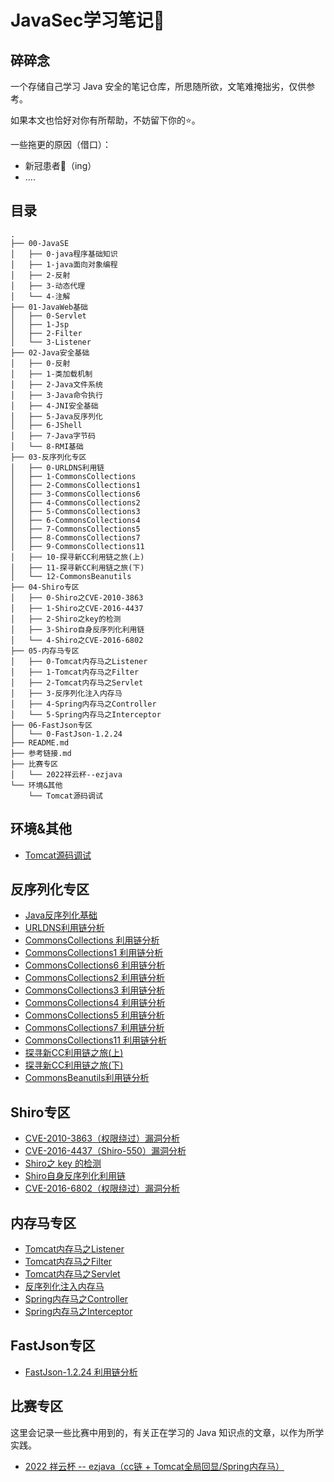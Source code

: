 # JavaSec学习笔记📝

## 碎碎念

一个存储自己学习 Java 安全的笔记仓库，所思随所欲，文笔难掩拙劣，仅供参考。

如果本文也恰好对你有所帮助，不妨留下你的⭐️。



一些拖更的原因（借口）：

- 新冠患者🤒（ing）
- ....

## 目录

```
.
├── 00-JavaSE
│   ├── 0-java程序基础知识
│   ├── 1-java面向对象编程
│   ├── 2-反射
│   ├── 3-动态代理
│   └── 4-注解
├── 01-JavaWeb基础
│   ├── 0-Servlet
│   ├── 1-Jsp
│   ├── 2-Filter
│   └── 3-Listener
├── 02-Java安全基础
│   ├── 0-反射
│   ├── 1-类加载机制
│   ├── 2-Java文件系统
│   ├── 3-Java命令执行
│   ├── 4-JNI安全基础
│   ├── 5-Java反序列化
│   ├── 6-JShell
│   ├── 7-Java字节码
│   └── 8-RMI基础
├── 03-反序列化专区
│   ├── 0-URLDNS利用链
│   ├── 1-CommonsCollections
│   ├── 2-CommonsCollections1
│   ├── 3-CommonsCollections6
│   ├── 4-CommonsCollections2
│   ├── 5-CommonsCollections3
│   ├── 6-CommonsCollections4
│   ├── 7-CommonsCollections5
│   ├── 8-CommonsCollections7
│   ├── 9-CommonsCollections11
│   ├── 10-探寻新CC利用链之旅(上)
│   ├── 11-探寻新CC利用链之旅(下)
│   └── 12-CommonsBeanutils
├── 04-Shiro专区
│   ├── 0-Shiro之CVE-2010-3863
│   ├── 1-Shiro之CVE-2016-4437
│   ├── 2-Shiro之key的检测
│   ├── 3-Shiro自身反序列化利用链
│   └── 4-Shiro之CVE-2016-6802
├── 05-内存马专区
│   ├── 0-Tomcat内存马之Listener
│   ├── 1-Tomcat内存马之Filter
│   ├── 2-Tomcat内存马之Servlet
│   ├── 3-反序列化注入内存马
│   ├── 4-Spring内存马之Controller
│   └── 5-Spring内存马之Interceptor
├── 06-FastJson专区
│   └── 0-FastJson-1.2.24
├── README.md
├── 参考链接.md
├── 比赛专区
│   └── 2022祥云杯--ezjava
└── 环境&其他
    └── Tomcat源码调试
```

## 环境&其他

- [Tomcat源码调试](./环境&其他/Tomcat源码调试/Tomcat源码调试.md)

## 反序列化专区

- [Java反序列化基础](./02-Java安全基础/5-Java反序列化/Java反序列化.md)
- [URLDNS利用链分析](./03-反序列化专区/0-URLDNS利用链/URLDNS利用链.md)
- [CommonsCollections 利用链分析](./03-反序列化专区/1-CommonsCollections/CommonsCollections.md)
- [CommonsCollections1 利用链分析](./03-反序列化专区/2-CommonsCollections1/CommonsCollections1.md)
- [CommonsCollections6 利用链分析](./03-反序列化专区/3-CommonsCollections6/CommonsCollections6.md)
- [CommonsCollections2 利用链分析](./03-反序列化专区/4-CommonsCollections2/CommonsCollections2.md)
- [CommonsCollections3 利用链分析](./03-反序列化专区/5-CommonsCollections3/CommonsCollections3.md)
- [CommonsCollections4 利用链分析](./03-反序列化专区/6-CommonsCollections4/CommonsCollections4.md)
- [CommonsCollections5 利用链分析](./03-反序列化专区/7-CommonsCollections5/CommonsCollections5.md)
- [CommonsCollections7 利用链分析](./03-反序列化专区/8-CommonsCollections7/CommonsCollections7.md)
- [CommonsCollections11 利用链分析](./03-反序列化专区/9-CommonsCollections11/CommonsCollections11.md)
- [探寻新CC利用链之旅(上)](./03-反序列化专区/10-探寻新CC利用链之旅(上)/index.md)
- [探寻新CC利用链之旅(下)](./03-反序列化专区/11-探寻新CC利用链之旅(下)/index.md)
- [CommonsBeanutils利用链分析](./03-反序列化专区/12-CommonsBeanutils/index.md)

## Shiro专区

- [CVE-2010-3863（权限绕过）漏洞分析](./04-Shiro专区/0-Shiro之CVE-2010-3863/index.md)
- [CVE-2016-4437（Shiro-550）漏洞分析](./04-Shiro专区/1-Shiro之CVE-2016-4437/index.md)
- [Shiro之 key 的检测](./04-Shiro专区/2-Shiro之key的检测/index.md)
- [Shiro自身反序列化利用链](./04-Shiro专区/3-Shiro自身反序列化利用链/index.md)
- [CVE-2016-6802（权限绕过）漏洞分析](./04-Shiro专区/4-Shiro之CVE-2016-6802/index.md)

## 内存马专区

- [Tomcat内存马之Listener](./05-内存马专区/0-Tomcat内存马之Listener/Listener内存马.md)
- [Tomcat内存马之Filter](./05-内存马专区/1-Tomcat内存马之Filter/Filter内存马.md)
- [Tomcat内存马之Servlet](./05-内存马专区/2-Tomcat内存马之Servlet/Servlet内存马.md)
- [反序列化注入内存马](./05-内存马专区/3-反序列化注入内存马/反序列化注入内存马.md)
- [Spring内存马之Controller](./05-内存马专区/4-Spring内存马之Controller/Controller内存马.md)
- [Spring内存马之Interceptor](./05-内存马专区/5-Spring内存马之Interceptor/Interceptor内存马.md)

## FastJson专区

- [FastJson-1.2.24 利用链分析](./06-FastJson专区/0-FastJson-1.2.24/index.md)

## 比赛专区

这里会记录一些比赛中用到的，有关正在学习的 Java 知识点的文章，以作为所学实践。

- [2022 祥云杯 -- ezjava（cc链 + Tomcat全局回显/Spring内存马）](./比赛专区/2022祥云杯--ezjava/index.md)
